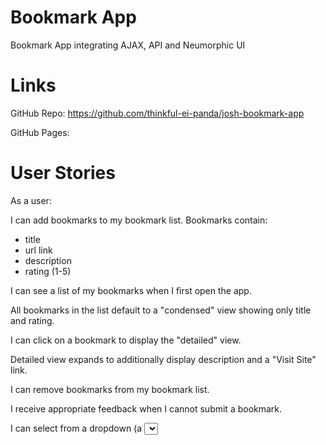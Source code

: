 # Bookmark App
Bookmark App integrating AJAX, API and Neumorphic UI

# Links
GitHub Repo: https://github.com/thinkful-ei-panda/josh-bookmark-app

GitHub Pages:

# User Stories
As a user:

I can add bookmarks to my bookmark list. Bookmarks contain:

  - title
  - url link
  - description
  - rating (1-5)

I can see a list of my bookmarks when I first open the app.

All bookmarks in the list default to a "condensed" view showing only title and rating.

I can click on a bookmark to display the "detailed" view.

Detailed view expands to additionally display description and a "Visit Site" link.

I can remove bookmarks from my bookmark list.

I receive appropriate feedback when I cannot submit a bookmark.

I can select from a dropdown (a <select> element) a "minimum rating" to filter the list by all bookmarks rated at or above the chosen selection.
